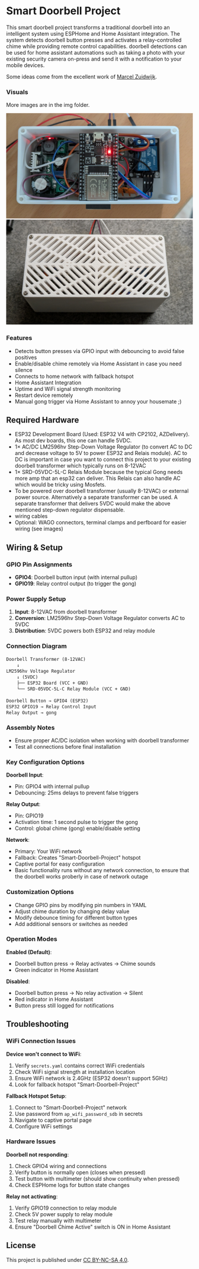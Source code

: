 # Smart Doorbell Project

This smart doorbell project transforms a traditional doorbell into an intelligent system using ESPHome and Home Assistant integration. The system detects doorbell button presses and activates a relay-controlled chime while providing remote control capabilities. doorbell detections can be used for home assistant automations such as taking a photo with your existing security camera on-press and send it with a notification to your mobile devices.

Some ideas come from the excellent work of [Marcel Zuidwijk](https://www.zuidwijk.com/esphome-based-doorbell/).

### Visuals
More images are in the img folder.

![Mounting](img/mounting_4.jpg)
![Assembled](img/assembled_case.jpg)



### Features
- Detects button presses via GPIO input with debouncing to avoid false positives
- Enable/disable chime remotely via Home Assistant in case you need silence
- Connects to home network with fallback hotspot
- Home Assistant Integration 
- Uptime and WiFi signal strength monitoring
- Restart device remotely
- Manual gong trigger via Home Assistant to annoy your housemate ;)

## Required Hardware
* ESP32 Development Board (Used: ESP32 V4 with CP2102, AZDelivery). As most dev boards, this one can handle 5VDC.
* 1× AC/DC LM2596hv Step-Down Voltage Regulator (to convert AC to DC and decrease voltage to 5V to power ESP32 and Relais module). AC to DC is important in case you want to connect this project to your existing doorbell transformer which typically runs on 8-12VAC 
* 1× SRD-05VDC-5L-C Relais Module because the typical Gong needs more amp that an esp32 can deliver. This Relais can also handle AC which would be tricky using Mosfets.
* To be powered over doorbell transformer (usually 8-12VAC) or external power source. Alternatively a separate transformer can be used. A separate transformer that delivers 5VDC would make the above mentioned step-down regulator dispensable.
* wiring cables
* Optional: WAGO connectors, terminal clamps and perfboard for easier wiring (see images)

## Wiring & Setup

### GPIO Pin Assignments
- **GPIO4**: Doorbell button input (with internal pullup)
- **GPIO19**: Relay control output (to trigger the gong)

### Power Supply Setup
1. **Input**: 8-12VAC from doorbell transformer
2. **Conversion**: LM2596hv Step-Down Voltage Regulator converts AC to 5VDC
3. **Distribution**: 5VDC powers both ESP32 and relay module

### Connection Diagram
```
Doorbell Transformer (8-12VAC)
    ↓
LM2596hv Voltage Regulator
    ↓ (5VDC)
    ├── ESP32 Board (VCC + GND)
    └── SRD-05VDC-5L-C Relay Module (VCC + GND)

Doorbell Button → GPIO4 (ESP32)
ESP32 GPIO19 → Relay Control Input
Relay Output → gong
```

### Assembly Notes
- Ensure proper AC/DC isolation when working with doorbell transformer
- Test all connections before final installation


### Key Configuration Options

**Doorbell Input**:
- Pin: GPIO4 with internal pullup
- Debouncing: 25ms delays to prevent false triggers

**Relay Output**:
- Pin: GPIO19
- Activation time: 1 second pulse to trigger the gong
- Control: global chime (gong) enable/disable setting

**Network**:
- Primary: Your WiFi network
- Fallback: Creates "Smart-Doorbell-Project" hotspot
- Captive portal for easy configuration
- Basic functionality runs without any network connection, to ensure that the doorbell works proberly in case of network outage

### Customization Options
- Change GPIO pins by modifying pin numbers in YAML
- Adjust chime duration by changing delay value
- Modify debounce timing for different button types
- Add additional sensors or switches as needed

### Operation Modes

**Enabled (Default)**:
- Doorbell button press → Relay activates → Chime sounds
- Green indicator in Home Assistant

**Disabled**:
- Doorbell button press → No relay activation → Silent
- Red indicator in Home Assistant
- Button press still logged for notifications

## Troubleshooting

### WiFi Connection Issues

**Device won't connect to WiFi**:
1. Verify `secrets.yaml` contains correct WiFi credentials
2. Check WiFi signal strength at installation location
3. Ensure WiFi network is 2.4GHz (ESP32 doesn't support 5GHz)
4. Look for fallback hotspot "Smart-Doorbell-Project"

**Fallback Hotspot Setup**:
1. Connect to "Smart-Doorbell-Project" network
2. Use password from `ap_wifi_password_sdb` in secrets
3. Navigate to captive portal page
4. Configure WiFi settings

### Hardware Issues

**Doorbell not responding**:
1. Check GPIO4 wiring and connections
2. Verify button is normally open (closes when pressed)
3. Test button with multimeter (should show continuity when pressed)
4. Check ESPHome logs for button state changes

**Relay not activating**:
1. Verify GPIO19 connection to relay module
2. Check 5V power supply to relay module
3. Test relay manually with multimeter
4. Ensure "Doorbell Chime Active" switch is ON in Home Assistant


## License
This project is published under [CC BY-NC-SA 4.0](https://creativecommons.org/licenses/by-nc-sa/4.0/).
